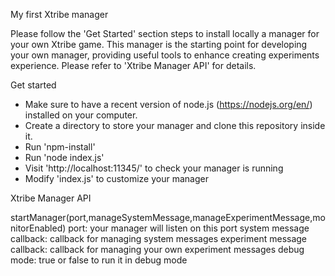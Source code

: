 My first Xtribe manager

Please follow the 'Get Started' section steps to install locally a manager for your own Xtribe game. This manager is the starting point for developing your own manager, providing useful tools to enhance creating experiments experience. Please refer to 'Xtribe Manager API' for details.

Get started
- Make sure to have a recent version of node.js (https://nodejs.org/en/) installed on your computer.
- Create a directory to store your manager and clone this repository inside it.
- Run 'npm-install'
- Run 'node index.js'
- Visit 'http://localhost:11345/' to check your manager is running
- Modify 'index.js' to customize your manager

Xtribe Manager API

startManager(port,manageSystemMessage,manageExperimentMessage,monitorEnabled)
    port: your manager will listen on this port
    system message callback: callback for managing system messages
    experiment message callback: callback for managing your own experiment messages
    debug mode: true or false to run it in debug mode




